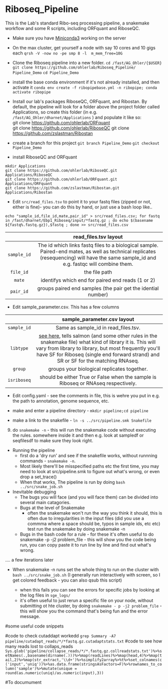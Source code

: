 # Riboseq_Pipeline
This is the Lab's standard Ribo-seq processing pipeline, a snakemake workflow and some R scripts, including ORFquant and RiboseQC.

- Make sure you have [Miniconda3](https://docs.conda.io/en/latest/miniconda.html) working on the server

- On the max cluster, get yourself a node with say 10 cores and 10 gigs each
``qrsh -V -now no -pe smp 8 -l  m_mem_free=10G``

- Clone the Riboseq pipeline into a new folder.
``cd /fast/AG_Ohler/{$USER}``
``git clone https://github.com/ohlerlab/Riboseq_Pipeline/ Pipeline_Demo``
`cd Pipeline_Demo`

- install the base conda environment if it's not already installed, and then activate it
``conda env create -f ribopipebase.yml -n ribopipe;
conda activate ribopipe``

- Install our lab's packages RiboseQC, ORFquant, and Ribostan. By default, the pipeline will look for a folder above the project folder called Applications, so create this folder (in e.g. `/fast/AG_Ohler/dharnet/Applications` ) and populate it like so:  
git clone https://github.com/ohlerlab/ORFquant  
git clone https://github.com/ohlerlab/RiboseQC
git clone https://github.com/zslastman/Ribostan

- create a branch for this project
``git branch Pipeline_Demo``
``git checkout Pipeline_Demo``

- install RiboseQC and ORFquant
```
mkdir Applications
git clone https://github.com/ohlerlab/RiboseQC.git Applications/RiboseQC
git clone https://github.com/ohlerlab/ORFquant.git Applications/ORFquant
git clone https://github.com/zslastman/Ribostan.git Applications/Ribostan
```

- Edit ``src/read_files.tsv`` to point it to your fastq files (zipped or not, either is fine)- you can do this by hand, or just use a bash loop like..

```
echo "sample_id,file_id,mate,pair_id" > src/read_files.csv; for fastq in /fast/dharnet/Ebp1_Riboseq/input/*fastq.gz ; do echo $(basename ${fastq%.fastq.gz}),$fastq ; done >> src/read_files.csv
```

||read_files.tsv layout|
|:---:|:---:|
|``sample_id``|The id which links fastq files to a biological sample. Paired-end mates, as well as technical replicates (resequencing) will have the same sample_id and e.g. fastqc will combine them.|
|``file_id``| the file path|
|``mate``|identifys which end for paired end reads (1 or 2)|
|``pair_id``|groups paired end samples (the pair get the idential number)|

- Edit sample_parameter.csv. This has a few columns

||sample_parameter.csv layout|
|:---:|:---:|
|`sample_id`|Same as sample_id in read_files.tsv.|
|`libtype`|[see here](https://salmon.readthedocs.io/en/latest/library_type.html), tells salmon (and some other rules in the snakemake file) what kind of library it is. This will vary from library to library, but most frequently you'll have SF for Riboseq (single end forward strand) and SR or SF for the matching RNAseq.|
|`group`|groups your biological replicates together.|
|`isriboseq`|should be either True or False when the sample is Riboseq or RNAseq respectively.|

- Edit config.yaml - see the comments in file, this is wehre you put in e.g. the path to annotation, genome sequence, etc.

- make and enter a pipeline directory - ``mkdir pipeline;cd pipeline``
- make a link to the snakefile - ``ln -s ../src/pipeline.smk Snakefile``
9) do ``snakemake -n``  - this will run the snakemake code without executing the rules.  somewhere inside it and then e.g. look at sampledf or seqfilesdf to make sure they look right.
- Running the pipeline
    - first do a 'dry run' and see if the snakefile works, without runnning commands - `snakemake -n`.
    - Most likely there'll be misspecified paths etc the first time, you may need to look at src/pipeline.smk to figure out what's wrong, or even drop a set_trace()
    - When that works, The pipeline is run by doing ```bash ../src/snake_job.sh```
- Inevitable debugging
    - The bugs you will face (and you will face them) can be divided into several main catagories.
    - Bugs at the level of Snakemake
        - often the snakemake won't run the way you think it should, this is often due to irregularities in the input files (did you use a commma where a space should be, typos in sample ids, etc etc) test run the snakemake by doing snakemake -n
    - Bugs in the bash code for a rule - for these it's often useful to do snakemake -p -j2 problem_file - this will show you the code being run, you can copy paste it to run line by line and find out what's wrong.
    

.... a few iterations later


- When snakemake -n runs set the whole thing to run on the cluster with ``bash ../src/snake_job.sh`` (I generally run interactively with screen, so I get colored feedback - you can also qsub this script)

	- when this fails you can see the errors for specific jobs by looking at the log files in ``sge_logs/``
	- it's often useful to just rerun a specific file on your node, without submitting ot hte cluster, by doing ``snakemake - p -j2 problem_file`` - this will show you the command that's being fun and the error message.

#some useful code snippets

#code to check cutaddapt workedd
    ```grep Summary -A7 pipeline/cutadapt_reads/*/*fastq.gz.cutadaptstats.txt```
#code to see how many reads lost to collaps_reads
```Sys.glob('pipeline/collapse_reads/*/*.fastq.gz.collreadstats.txt')%>%setNames(.,basename(dirname(.)))%>%map(readLines)%>%map(head,4)%>%map(tail,2)%>%map(str_extract,'\\d+')%>%simplify2array%>%t%>%set_colnames(c('input','uniq'))%>%as.data.frame(stringsAsFactors=F)%>%rownames_to_column('sample')%>%mutate(unique = round(as.numeric(uniq)/as.numeric(input),3))```


#To documument
